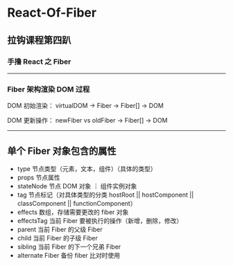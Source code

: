 # React-Of-Fiber
## 拉钩课程第四趴
### 手撸 React 之 Fiber

---
### Fiber 架构渲染 DOM 过程

DOM 初始渲染：  virtualDOM -> Fiber -> Fiber[] -> DOM

DOM 更新操作：  newFiber vs oldFiber -> Fiber[] -> DOM

---
## 单个 Fiber 对象包含的属性

-  type           节点类型（元素，文本，组件）（具体的类型）
-  props          节点属性
-  stateNode      节点 DOM 对象 ｜ 组件实例对象
-  tag            节点标记（对具体类型的分类 hostRoot || hostComponent || classComponent || functionComponent）
-  effects        数组，存储需要更改的 fiber 对象
-  effectsTag     当前 Fiber 要被执行的操作（新增，删除，修改）
-  parent         当前 Fiber 的父级 Fiber
-  child          当前 Fiber 的子级 Fiber
-  sibling        当前 Fiber 的下一个兄弟 Fiber
-  alternate      Fiber 备份 fiber 比对时使用
